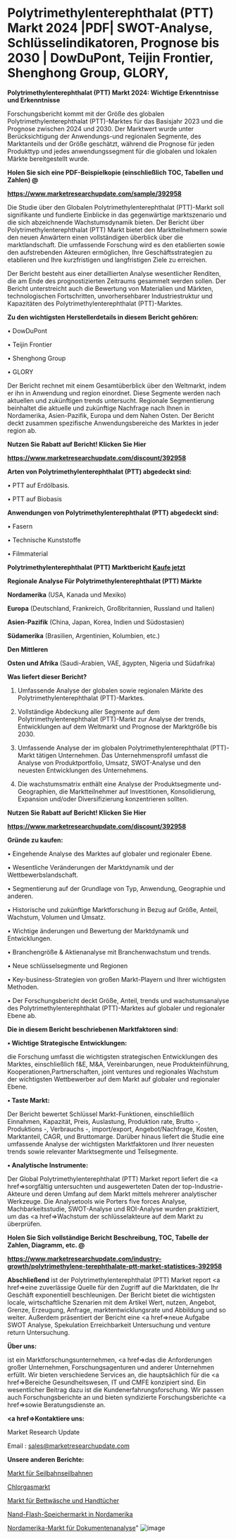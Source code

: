 # Polytrimethylenterephthalat (PTT) Markt 2024 |PDF| SWOT-Analyse, Schlüsselindikatoren, Prognose bis 2030 | DowDuPont, Teijin Frontier, Shenghong Group, GLORY, 

<strong>Polytrimethylenterephthalat (PTT) Markt 2024: Wichtige Erkenntnisse und Erkenntnisse</strong>

Forschungsbericht kommt mit der Größe des globalen Polytrimethylenterephthalat (PTT)-Marktes für das Basisjahr 2023 und die Prognose zwischen 2024 und 2030. Der Marktwert wurde unter Berücksichtigung der Anwendungs-und regionalen Segmente, des Marktanteils und der Größe geschätzt, während die Prognose für jeden Produkttyp und jedes anwendungssegment für die globalen und lokalen Märkte bereitgestellt wurde.



<strong>Holen Sie sich eine PDF-Beispielkopie (einschließlich TOC, Tabellen und Zahlen) @
</strong>

<strong><a href=https://www.marketresearchupdate.com/sample/392958>

<strong>https://www.marketresearchupdate.com/sample/392958</u></font></a></strong></strong>

Die Studie über den Globalen Polytrimethylenterephthalat (PTT)-Markt soll signifikante und fundierte Einblicke in das gegenwärtige marktszenario und die sich abzeichnende Wachstumsdynamik bieten. Der Bericht über Polytrimethylenterephthalat (PTT) Markt bietet den Marktteilnehmern sowie den neuen Anwärtern einen vollständigen überblick über die marktlandschaft. Die umfassende Forschung wird es den etablierten sowie den aufstrebenden Akteuren ermöglichen, Ihre Geschäftsstrategien zu etablieren und Ihre kurzfristigen und langfristigen Ziele zu erreichen.

Der Bericht besteht aus einer detaillierten Analyse wesentlicher Renditen, die am Ende des prognostizierten Zeitraums gesammelt werden sollen. Der Bericht unterstreicht auch die Bewertung von Materialien und Märkten, technologischen Fortschritten, unvorhersehbarer Industriestruktur und Kapazitäten des Polytrimethylenterephthalat (PTT)-Marktes.



<strong>Zu den wichtigsten Herstellerdetails in diesem Bericht gehören:</strong>

• DowDuPont

• Teijin Frontier

• Shenghong Group

• GLORY

Der Bericht rechnet mit einem Gesamtüberblick über den Weltmarkt, indem er ihn in Anwendung und region einordnet. Diese Segmente werden nach aktuellen und zukünftigen trends untersucht. Regionale Segmentierung beinhaltet die aktuelle und zukünftige Nachfrage nach Ihnen in Nordamerika, Asien-Pazifik, Europa und dem Nahen Osten. Der Bericht deckt zusammen spezifische Anwendungsbereiche des Marktes in jeder region ab.



<strong>Nutzen Sie Rabatt auf Bericht! Klicken Sie Hier
</strong>

<strong><a href=https://www.marketresearchupdate.com/discount/392958>https://www.marketresearchupdate.com/discount/392958</b></u></font></strong></a>



<strong>Arten von Polytrimethylenterephthalat (PTT) abgedeckt sind:</strong>

• PTT auf Erdölbasis.

• PTT auf Biobasis



<strong>Anwendungen von Polytrimethylenterephthalat (PTT) abgedeckt sind:</strong>

• Fasern

• Technische Kunststoffe

• Filmmaterial



<strong>Polytrimethylenterephthalat (PTT) Marktbericht <a href=https://www.marketresearchupdate.com/buynow/392958>Kaufe jetzt</a></strong>



<strong>Regionale Analyse Für Polytrimethylenterephthalat (PTT) Märkte</strong>



<strong>Nordamerika</strong> (USA, Kanada und Mexiko)



<strong>Europa</strong> (Deutschland, Frankreich, Großbritannien, Russland und Italien)



<strong>Asien-Pazifik</strong> (China, Japan, Korea, Indien und Südostasien)



<strong>Südamerika</strong> (Brasilien, Argentinien, Kolumbien, etc.)



<strong>Den Mittleren</strong> 

<strong>Osten und Afrika</strong> (Saudi-Arabien, VAE, ägypten, Nigeria und Südafrika)



<strong>Was liefert dieser Bericht?</strong>

1. Umfassende Analyse der globalen sowie regionalen Märkte des Polytrimethylenterephthalat (PTT)-Marktes.

2. Vollständige Abdeckung aller Segmente auf dem Polytrimethylenterephthalat (PTT)-Markt zur Analyse der trends, Entwicklungen auf dem Weltmarkt und Prognose der Marktgröße bis 2030.

3. Umfassende Analyse der im globalen Polytrimethylenterephthalat (PTT)-Markt tätigen Unternehmen. Das Unternehmensprofil umfasst die Analyse von Produktportfolio, Umsatz, SWOT-Analyse und den neuesten Entwicklungen des Unternehmens.

4. Die wachstumsmatrix enthält eine Analyse der Produktsegmente und-Geographien, die Marktteilnehmer auf Investitionen, Konsolidierung, Expansion und/oder Diversifizierung konzentrieren sollten.



<strong>Nutzen Sie Rabatt auf Bericht! Klicken Sie Hier
</strong>

<strong><a href=https://www.marketresearchupdate.com/discount/392958>https://www.marketresearchupdate.com/discount/392958</b></u></font></strong></a>



<strong>Gründe zu kaufen:</strong>

• Eingehende Analyse des Marktes auf globaler und regionaler Ebene.

• Wesentliche Veränderungen der Marktdynamik und der Wettbewerbslandschaft.

• Segmentierung auf der Grundlage von Typ, Anwendung, Geographie und anderen.

• Historische und zukünftige Marktforschung in Bezug auf Größe, Anteil, Wachstum, Volumen und Umsatz.

• Wichtige änderungen und Bewertung der Marktdynamik und Entwicklungen.

• Branchengröße &amp; Aktienanalyse mit Branchenwachstum und trends.

• Neue schlüsselsegmente und Regionen

• Key-business-Strategien von großen Markt-Playern und Ihrer wichtigsten Methoden.

• Der Forschungsbericht deckt Größe, Anteil, trends und wachstumsanalyse des Polytrimethylenterephthalat (PTT)-Marktes auf globaler und regionaler Ebene ab.



<strong>Die in diesem Bericht beschriebenen Marktfaktoren sind:</strong>



<strong>• Wichtige Strategische Entwicklungen:</strong>

die Forschung umfasst die wichtigsten strategischen Entwicklungen des Marktes, einschließlich f&amp;E, M&amp;A, Vereinbarungen, neue Produkteinführung, Kooperationen,Partnerschaften, joint ventures und regionales Wachstum der wichtigsten Wettbewerber auf dem Markt auf globaler und regionaler Ebene.



<strong>• Taste Markt:</strong>

Der Bericht bewertet Schlüssel Markt-Funktionen, einschließlich Einnahmen, Kapazität, Preis, Auslastung, Produktion rate, Brutto -, Produktions -, Verbrauchs -, import/export, Angebot/Nachfrage, Kosten, Marktanteil, CAGR, und Bruttomarge. Darüber hinaus liefert die Studie eine umfassende Analyse der wichtigsten Marktfaktoren und Ihrer neuesten trends sowie relevanter Marktsegmente und Teilsegmente.



<strong>• Analytische Instrumente:</strong>

Der Global Polytrimethylenterephthalat (PTT) Market report liefert die <a href=>sorgf</a>ältig untersuchten und ausgewerteten Daten der top-Industrie-Akteure und deren Umfang auf dem Markt mittels mehrerer analytischer Werkzeuge. Die Analysetools wie Porters five forces Analyse, Machbarkeitsstudie, SWOT-Analyse und ROI-Analyse wurden praktiziert, um das <a href=>Wachstum</a> der schlüsselakteure auf dem Markt zu überprüfen.



<strong>Holen Sie Sich vollständige Bericht Beschreibung, TOC, Tabelle der Zahlen, Diagramm, etc. @ </strong>

<strong><a href=https://www.marketresearchupdate.com/industry-growth/polytrimethylene-terephthalate-ptt-market-statistices-392958>https://www.marketresearchupdate.com/industry-growth/polytrimethylene-terephthalate-ptt-market-statistices-392958</a></font></strong>



<strong>Abschließend</strong> ist der Polytrimethylenterephthalat (PTT) Market report <a href=>eine</a> zuverlässige Quelle für den Zugriff auf die Marktdaten, die Ihr Geschäft exponentiell beschleunigen. Der Bericht bietet die wichtigsten locale, wirtschaftliche Szenarien mit dem Artikel Wert, nutzen, Angebot, Grenze, Erzeugung, Anfrage, marktentwicklungsrate und Abbildung und so weiter. Außerdem präsentiert der Bericht eine <a href=>neue</a> Aufgabe SWOT Analyse, Spekulation Erreichbarkeit Untersuchung und venture return Untersuchung.



<strong>Über uns:</strong>

 ist ein Marktforschungsunternehmen, <a href=>das</a> die Anforderungen großer Unternehmen, Forschungsagenturen und anderer Unternehmen erfüllt. Wir bieten verschiedene Services an, die hauptsächlich für die <a href=>Bereiche</a> Gesundheitswesen, IT und CMFE konzipiert sind. Ein wesentlicher Beitrag dazu ist die Kundenerfahrungsforschung. Wir passen auch Forschungsberichte an und bieten syndizierte Forschungsberichte <a href=>sowie</a> Beratungsdienste an.



<strong><a href=>Kontaktiere uns:</a></strong>

Market Research Update

Email : sales@marketresearchupdate.com



<strong>Unsere anderen Berichte:</strong>

<a href=https://www.linkedin.com/pulse/cable-car-ropeways-market-witness-huge-growth>Markt für Seilbahnseilbahnen</a>

<a href=https://www.linkedin.com/pulse/chlorine-gas-market-analysis-segment-region>Chlorgasmarkt</a>

<a href=https://www.linkedin.com/pulse/bedding-towels-market-outlooks-2023-size-players>Markt für Bettwäsche und Handtücher</a>

<a href=https://www.linkedin.com/pulse/north-america-nand-flash-memory-market-2023-new-comprehensive>Nand-Flash-Speichermarkt in Nordamerika</a>

<a href=https://www.linkedin.com/pulse/north-america-document-analysis-market-overview-sp8qf/>Nordamerika-Markt für Dokumentenanalyse</a>"
![image](https://github.com/Gayatrikarjule/Market-Analysis-360/assets/97346546/8fb04fe5-f59a-4965-9a4d-d212d2f093a0)
